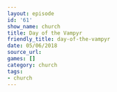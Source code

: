 ```yaml
---
layout: episode
id: '61'
show_name: church
title: Day of the Vampyr
friendly_title: day-of-the-vampyr
date: 05/06/2018
source_url: 
games: []
category: church
tags:
- church
---
```

